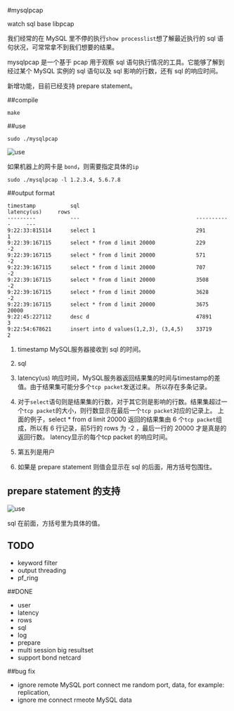 #mysqlpcap

watch sql base libpcap

我们经常的在 MySQL 里不停的执行``show processlist``想了解最近执行的 sql 语句状况，可常常拿不到我们想要的结果。

mysqlpcap 是一个基于 pcap 用于观察 sql 语句执行情况的工具。它能够了解到经过某个 MySQL 实例的 sql 语句以及 sql 影响的行数，还有 sql 的响应时间。

新增功能，目前已经支持 prepare statement。

##compile

	make


##use

	sudo ./mysqlpcap

![use](https://raw.github.com/hoterran/tcpcollect/master/mysqlpcap.png)


如果机器上的网卡是 ``bond``，则需要指定具体的``ip``

	sudo ./mysqlpcap -l 1.2.3.4, 5.6.7.8

##output format

	timestamp           sql                                     latency(us)     rows            
	---------           ---                                     -----------     ---             
	9:22:33:815114      select 1                                291             1               
	9:22:39:167115      select * from d limit 20000             229             -2              
	9:22:39:167115      select * from d limit 20000             571             -2              
	9:22:39:167115      select * from d limit 20000             707             -2              
	9:22:39:167115      select * from d limit 20000             3508            -2              
	9:22:39:167115      select * from d limit 20000             3628            -2              
	9:22:39:167115      select * from d limit 20000             3675            20000           
	9:22:45:227112      desc d                                  47891           3               
	9:22:54:678621      insert into d values(1,2,3), (3,4,5)    33719           2    

1. timestamp MySQL服务器接收到 sql 的时间。
2. sql
3. latency(us) 响应时间，MySQL服务器返回结果集的时间与timestamp的差值。由于结果集可能分多个``tcp packet``发送过来。
所以存在多条记录。
4. 对于``select``语句则是结果集的行数，对于其它则是影响的行数。结果集超过一个``tcp packet``的大小，则行数显示在最后一个``tcp packet``对应的记录上。 上面的例子，select * from d limit 20000 返回的结果集由 6 个``tcp packet``组成，所以有 6 行记录，前5行的 rows 为 -2 ，最后一行的 20000 才是真是的返回行数。 latency显示的每个tcp packet 的响应时间。

5. 第五列是用户
6. 如果是 prepare statement 则值会显示在 sql 的后面，用方括号包围住。


## prepare statement 的支持

![use](https://raw.github.com/hoterran/tcpcollect/master/mysqlpcap-prepare.png)

sql 在前面，方括号里为具体的值。

## TODO
* keyword filter
* output threading
* pf_ring

##DONE

* user
* latency
* rows
* sql
* log
* prepare
* multi session big resultset
* support bond netcard


##bug fix
 * ignore remote MySQL port connect me random port, data, for example: replication,
 * ignore me connect rmeote MySQL data

